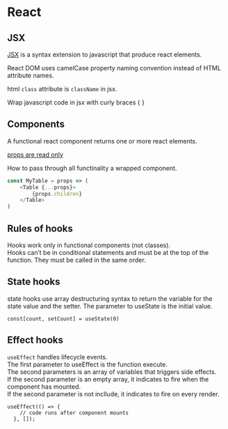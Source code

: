 # React

## JSX
[JSX](https://reactjs.org/docs/introducing-jsx.html) is a syntax extension to javascript that produce react elements.

React DOM uses camelCase property naming convention instead of HTML attribute names.  

html ```class``` attribute is ```className``` in jsx.

Wrap javascript code in jsx with curly braces { } 

## Components
A functional react component returns one or more react elements.  

[props are read only](https://reactjs.org/docs/components-and-props.html#props-are-read-only)  

How to pass through all functinality a wrapped component.
```javascript
const MyTable = props => (
    <Table {...props}>
        {props.children}
    </Table>
)
```

## Rules of hooks
Hooks work only in functional components (not classes).  
Hooks can’t be in conditional statements and must be at the top of the function. They must be called in the same order.  

## State hooks
state hooks use array destructuring syntax to return the variable for the state value and the setter. The parameter to useState is the initial value.  
```
const[count, setCount] = useState(0)
```

## Effect hooks
```useEffect``` handles lifecycle events.   
The first parameter to useEffect is the function execute.  
The second parameters is an array of variables that triggers side effects.  
If the second parameter is an empty array, it indicates to fire when the component has mounted.  
If the second parameter is not incllude, it indicates to fire on every render.  
```
useEffect(() => {
    // code runs after component mounts
  }, []);
```